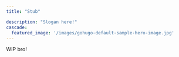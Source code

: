 ```yaml
---
title: "Stub"

description: "Slogan here!"
cascade:
  featured_image: '/images/gohugo-default-sample-hero-image.jpg'
---
```


WIP bro!
